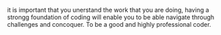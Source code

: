 it is important that you unerstand the work that you are doing, having a strongg foundation of coding will enable you to be able navigate through challenges and concoquer. To be a good and highly professional coder.